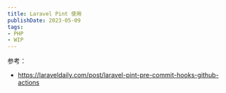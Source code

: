 ```yaml
---
title: Laravel Pint 使用
publishDate: 2023-05-09
tags:
- PHP
- WIP
---
```


参考：

- https://laraveldaily.com/post/laravel-pint-pre-commit-hooks-github-actions
